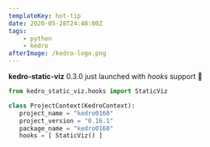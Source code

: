 ```yaml
---
templateKey: hot-tip
date: 2020-05-28T24:48:00Z
tags:
    - python
    - kedro
afterImage: /kedro-logo.png
---
```


**kedro-static-viz** 0.3.0 just launched with _hooks_ support 🎉
``` python
from kedro_static_viz.hooks import StaticViz

class ProjectContext(KedroContext):
   project_name = "kedro0160"
   project_version = "0.16.1"
   package_name = "kedro0160"
   hooks = [ StaticViz() ]
```
